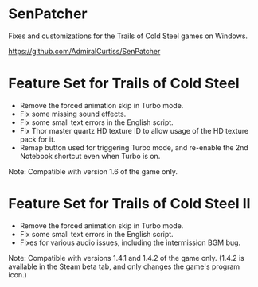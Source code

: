 SenPatcher==========Fixes and customizations for the Trails of Cold Steel games on Windows.https://github.com/AdmiralCurtiss/SenPatcherFeature Set for Trails of Cold Steel====================================* Remove the forced animation skip in Turbo mode.* Fix some missing sound effects.* Fix some small text errors in the English script.* Fix Thor master quartz HD texture ID to allow usage of the HD texture pack for it.* Remap button used for triggering Turbo mode, and re-enable the 2nd Notebook shortcut even when Turbo is on.Note: Compatible with version 1.6 of the game only.Feature Set for Trails of Cold Steel II=======================================* Remove the forced animation skip in Turbo mode.* Fix some small text errors in the English script.* Fixes for various audio issues, including the intermission BGM bug.Note: Compatible with versions 1.4.1 and 1.4.2 of the game only. (1.4.2 is available in the Steam beta tab, and only changes the game's program icon.)